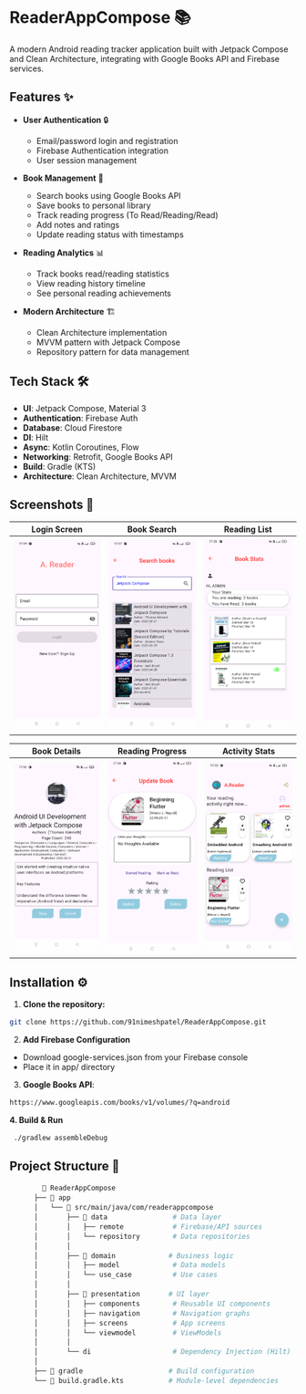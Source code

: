 # ReaderAppCompose 📚

A modern Android reading tracker application built with Jetpack Compose and Clean Architecture, integrating with Google Books API and Firebase services.

## Features ✨

- **User Authentication** 🔒
  - Email/password login and registration
  - Firebase Authentication integration
  - User session management

- **Book Management** 📖
  - Search books using Google Books API
  - Save books to personal library
  - Track reading progress (To Read/Reading/Read)
  - Add notes and ratings
  - Update reading status with timestamps

- **Reading Analytics** 📊
  - Track books read/reading statistics
  - View reading history timeline
  - See personal reading achievements

- **Modern Architecture** 🏗️
  - Clean Architecture implementation
  - MVVM pattern with Jetpack Compose
  - Repository pattern for data management

## Tech Stack 🛠️

- **UI**: Jetpack Compose, Material 3
- **Authentication**: Firebase Auth
- **Database**: Cloud Firestore
- **DI**: Hilt
- **Async**: Kotlin Coroutines, Flow
- **Networking**: Retrofit, Google Books API
- **Build**: Gradle (KTS)
- **Architecture**: Clean Architecture, MVVM

## Screenshots 📱
| Login Screen | Book Search | Reading List |
|--------------|-------------|--------------|
| <img src="https://github.com/91nimeshpatel/ReaderAppCompose/raw/master/screenshot/LoginandRegistration.png" width="250"> | <img src="https://github.com/91nimeshpatel/ReaderAppCompose/raw/master/screenshot/BookSearch.png" width="250"> | <img src="https://github.com/91nimeshpatel/ReaderAppCompose/raw/master/screenshot/ReadingList.png" width="250"> |

| Book Details | Reading Progress | Activity Stats |
|--------------|-------------------|----------------|
| <img src="https://github.com/91nimeshpatel/ReaderAppCompose/raw/master/screenshot/BookDetails.png" width="250"> | <img src="https://github.com/91nimeshpatel/ReaderAppCompose/raw/master/screenshot/ReadingProgress.png" width="250"> | <img src="https://github.com/91nimeshpatel/ReaderAppCompose/raw/master/screenshot/ActivityStatus.png" width="250"> |
## Installation ⚙️

1. **Clone the repository:**
  ```bash
  git clone https://github.com/91nimeshpatel/ReaderAppCompose.git 
  ```
2. **Add Firebase Configuration**
- Download google-services.json from your Firebase console
- Place it in app/ directory

3. **Google Books API**:
  ```bash
  https://www.googleapis.com/books/v1/volumes/?q=android
  ```
**4. Build & Run**
  ```bash
   ./gradlew assembleDebug
  ```

## Project Structure 🧱 
  ```bash
          📁 ReaderAppCompose
        ├── 📁 app
        │   └── 📁 src/main/java/com/readerappcompose
        │       ├── 📁 data                # Data layer
        │       │   ├── remote            # Firebase/API sources
        │       │   └── repository        # Data repositories
        │       │
        │       ├── 📁 domain             # Business logic
        │       │   ├── model             # Data models
        │       │   └── use_case          # Use cases
        │       │
        │       ├── 📁 presentation       # UI layer
        │       │   ├── components        # Reusable UI components
        │       │   ├── navigation        # Navigation graphs
        │       │   ├── screens           # App screens
        │       │   └── viewmodel         # ViewModels
        │       │
        │       └── di                    # Dependency Injection (Hilt)
        │
        ├── 📁 gradle                     # Build configuration
        └── 📄 build.gradle.kts           # Module-level dependencies
   ```

